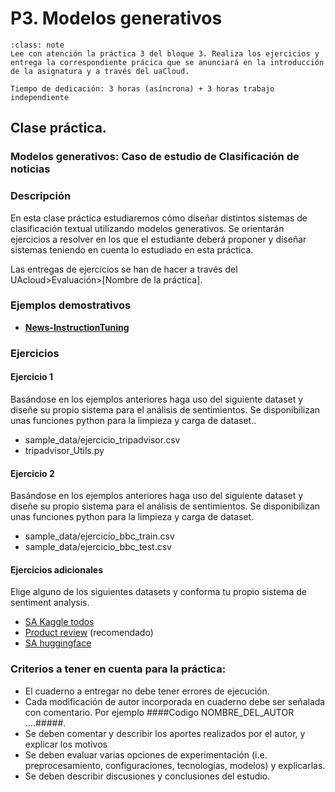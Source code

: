 
P3. Modelos generativos
====================================

```{admonition} Nota
:class: note
Lee con atención la práctica 3 del bloque 3. Realiza los ejercicios y entrega la correspondiente prácica que se anunciará en la introducción de la asignatura y a través del uaCloud.

Tiempo de dedicación: 3 horas (asíncrona) + 3 horas trabajo independiente
```

## **Clase práctica.**

### Modelos generativos: Caso de estudio de Clasificación de noticias

<!-- **Autores:**

- [Yoan Gutiérrez Vázquez][yoan]
- [Eduardo Grande] Ruiz[grande] 
- [Juan Pablo Consuegra Ayala] [consuegra]
-->

### Descripción

En esta clase práctica estudiaremos cómo diseñar distintos sistemas de clasificación textual utilizando modelos generativos.
Se orientarán ejercicios a resolver en los que el estudiante deberá proponer y diseñar sistemas teniendo en cuenta lo estudiado en esta práctica.

Las entregas de ejercicios se han de hacer a través del UAcloud>Evaluación>[Nombre de la práctica].

### Ejemplos demostrativos

- **[News-InstructionTuning]**


### Ejercicios

#### Ejercicio 1

Basándose en los ejemplos anteriores haga uso del siguiente dataset y diseñe su propio sistema para el análisis de sentimientos. Se disponibilizan unas funciones python para la limpieza y carga de dataset..

- sample_data/ejercicio_tripadvisor.csv
- tripadvisor_Utils.py

#### Ejercicio 2

Basándose en los ejemplos anteriores haga uso del siguiente dataset y diseñe su propio sistema para el análisis de sentimientos. Se disponibilizan unas funciones python para la limpieza y carga de dataset.

- sample_data/ejercicio_bbc_train.csv
- sample_data/ejercicio_bbc_test.csv

#### Ejercicios adicionales

Elige alguno de los siguientes datasets y conforma tu propio sistema de sentiment analysis.

- [SA Kaggle todos][kaggle]
- [Product review][product] (recomendado)
- [SA huggingface][huggingface]

### Criterios a tener en cuenta para la práctica:

- El cuaderno a entregar no debe tener errores de ejecución.
- Cada modificación de autor incorporada en cuaderno debe ser señalada con comentario. Por ejemplo ####Codigo NOMBRE_DEL_AUTOR ....#####.
- Se deben comentar y describir los aportes realizados por el autor, y explicar los motivos
- Se deben evaluar varias opciones de experimentación (i.e. preprocesamiento, configuraciones, tecnologías, modelos) y explicarlas.
- Se deben describir discusiones y conclusiones del estudio.


[huggingface]: https://huggingface.co/datasets?search=sentiment
[product]: https://www.kaggle.com/arbazkhan971/product-sentiment-analysis
[kaggle]: https://www.kaggle.com/search?q=sentiment+analysis+in%3Adatasets

[News-PromptTuning]: https://github.com/TeachingTextMining/TextClassification/blob/main/07-SA-Gen/promptTuning.ipynb
[News-InstructionTuning]: https://github.com/TeachingTextMining/TextClassification/blob/main/07-SA-Gen/instructionTuning.ipynb



[yoan]: https://orcid.org/0000-0002-4052-7427
[grande]: https://cvnet.cpd.ua.es/curriculum-breve/es/grande-ruiz-eduardo/327690
[consuegra]: https://orcid.org/0000-0003-2009-393X

